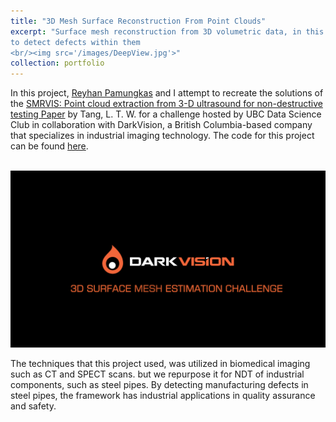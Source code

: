 ```yaml
---
title: "3D Mesh Surface Reconstruction From Point Clouds"
excerpt: "Surface mesh reconstruction from 3D volumetric data, in this case, ultrasound scans of steel pipes, in order
to detect defects within them 
<br/><img src='/images/DeepView.jpg'>"
collection: portfolio
---
```


In this project, [Reyhan Pamungkas](https://github.com/adhgn) and I attempt to recreate the solutions of the [SMRVIS: Point cloud extraction from 3-D ultrasound for non-destructive testing Paper](https://www.researchgate.net/publication/371414251_SMRVIS_Point_cloud_extraction_from_3-D_ultrasound_for_non-destructive_testing) by Tang, L. T. W. for a challenge hosted by UBC Data Science Club in collaboration with DarkVision, a British Columbia-based company that specializes in industrial imaging technology. The code for this project can be found [here](https://github.com/ShawnGabriel/3D-Mesh-Reconstruction-From-Point-Clouds).

<br/><img src='/images/DarkVision.png'>

The techniques that this project used, was utilized in biomedical imaging such as CT and SPECT scans. but we repurpose it for NDT of industrial components, such as steel pipes. By detecting manufacturing defects in steel pipes, the framework has industrial applications in quality assurance and safety.
